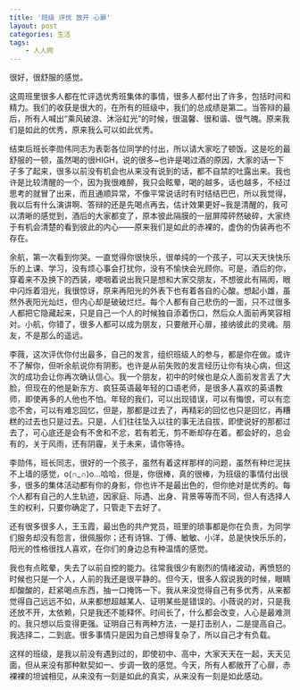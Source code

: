 ```yaml
---
title: '班级 评优 放开 心扉'
layout: post
categories: 生活
tags:
    - 人人网
---
```


很好，很舒服的感觉。

这周班里很多人都在忙评选优秀班集体的事情，很多人都付出了许多，包括时间和精力。我们的收获是很大的，在所有的班级中，我们的总成绩是第二。当答辩的最后，所有人喊出“乘风破浪、沐浴虹光”的时候，很温馨、很和谐、很气魄。原来我们是如此的优秀，原来我么可以如此优秀。

结束后班长李勋伟同志为表彰各位同学的付出，所以请大家吃了顿饭。这是吃的最舒服的一顿，虽然喝的很HIGH，说的很多~也许是喝过酒的原因，大家的话一下子多了起来，很多以前没有机会也从来没有说到的话，都不自禁的吐露出来。我也许是比较清醒的一个，因为我很难醉，我只会眩晕，喝的越多，话也越多，不经过思考的就冒了出来，而且通顺异常，不像平常说话时有时结结巴巴，所以我觉得，我以后有什么演讲啊、答辩的还是先喝点再去，估计效果更好~我是清醒的，我可以清晰的感觉到，酒后的大家都变了，原本彼此隔膜的一层屏障砰然破碎，大家终于有机会清楚的看到彼此的内心——原来我们是如此的赤裸的，虚伪的伪装再也不存在。

余航，第一次看到你哭。一直觉得你很快乐，很单纯的一个孩子，可以天天快快乐乐的上课、学习，没有烦心事会打扰你，没有不愉快会光顾你。可是，酒后的你，穿着来不及换下的西装，哽咽着说出我只是想和大家交朋友，不想彼此有隔阂，眼中闪烁着泪光，我很惊讶，原来再阳光的外表下也有着各自的心酸。想起小雄，虽然外表阳光灿烂，但内心却是破破烂烂。每个人都有自己悲伤的一面，只不过很多人都把它隐藏起来，只是自己一个人的时候独自添着伤口，然后众人面前再笑容相对。小航，你错了，很多人都可以成为朋友，只要敞开心扉，接纳彼此的灵魂。朋友，不是那么的遥远。

李薇，这次评优你付出最多，自己的发言，组织班级人的参与，都是你在做。或许不了解你，但听余航说你有阴影。也许是从前失败的发言经历让你有块心病，但这次的成功会让你再次确认信心。我一个朋友，初中的时候也是众人面前发言丢了大脸，但现在的他是新东方、疯狂英语最年轻的口语老师，是很多人喜欢的英语教师，即使再多的人他也不怕。年轻的我们，可以出现错误，可以有悔恨，可以有恋恋不舍，可以有难忘回忆，但是，那都是过去了，再精彩的回忆也只是回忆，再糟糕的过去也只是过去。只是，人们往往坠入以往的事无法自拔，即使说好的那都过去了，可心底还是会有不舍和不忿，若有若无，剪不断却存在着。都会好的，总会有的，关于风雨，还有阴霾，关于未来，请你等待。

李勋伟，班长同志，很好的一个孩子，虽然有着这样那样的问题，虽然有种烂泥扶不上墙的感觉，o(∩_∩)o…哈哈，但是，你很棒，真的很棒，为班级的事情付出很多，很多的集体活动都有你的身影，你也许不是最出色的，但你绝对是优秀的。每个人都有自己的人生轨迹，因家庭、际遇、出身、背景等等而不同，但人有选择人生的权利，只要你确定了，只管走下去好了。

还有很多很多人，王玉霞，最出色的共产党员，班里的琐事都是你在负责，为同学们服务却没有怨言，很佩服你；还有诗锦、丁傅、敏敏、小洋，总是快快乐乐的，阳光的性格很找人喜欢，在你们的身边总有种温情的感觉。

我也有点眩晕，失去了以前自控的能力。往常我很少有剧烈的情绪波动，再愤怒的时候也只是一个人，人前的我还是很平静的。但今天，很多人叙说我的时候，眼睛却酸酸的，赶紧喝点东西，抽一口掩饰一下。我从来没觉得自己有多优秀，从来都觉得自己远远不如，从来都想超越某人、证明某些是错误的。小薇说的对，只是我还放不开，太依赖，只是我还不能释怀。时间长了，什么都会改变，人心是最难测的。我只想以后变得更强。证明自己有两种方法，一是打击别人，二是提高自己。我选择二，二到底。很多事情只是因为自己想得复杂了，所以自己才有负载。

这样的班级，是我以前没有遇到过的，即使初中、高中，大家天天在一起，天天见面，但从来没有那种默契如一、步调一致的感觉。今天，所有人都敞开了心扉，赤裸裸的坦诚相见，从来没有一刻是如此的真实，从来没有一刻是如此感动。